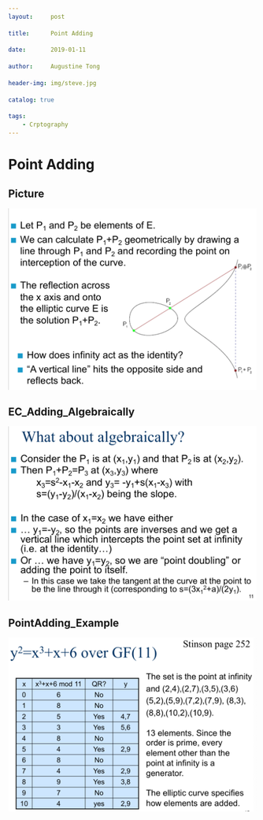 ```yaml
---
layout:     post

title:      Point Adding

date:       2019-01-11

author:     Augustine Tong

header-img: img/steve.jpg

catalog: true

tags:
    - Crptography
---
```


# Point Adding

## Picture
![PointAdding](/img/crpto/PointAdding.png)

## EC_Adding_Algebraically
![EC_Adding_Algebraically](/img/crpto/EC_Adding_Algebraically.png)

## PointAdding_Example
![PointAdding_Example](/img/crpto/PointAdding_Example.png)
